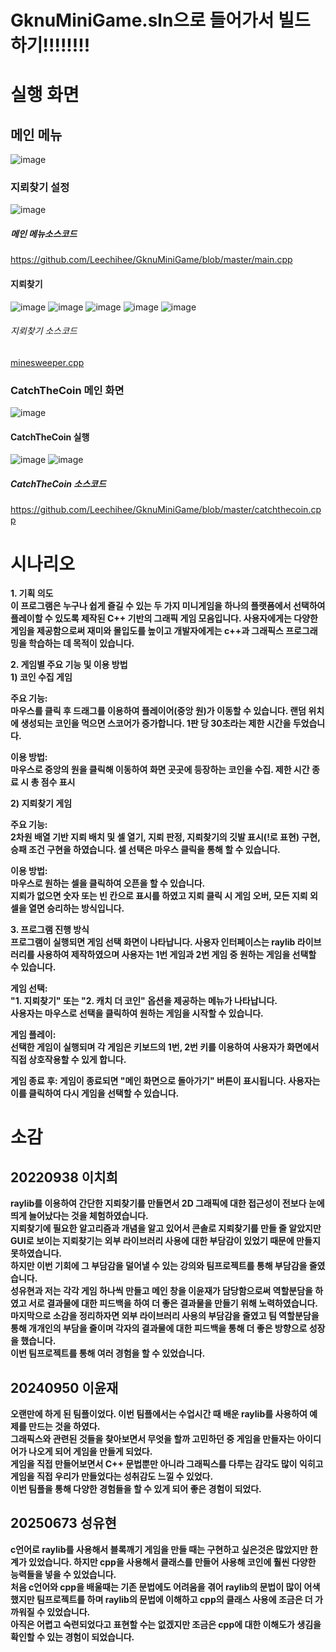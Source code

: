 # GknuMiniGame.sln으로 들어가서 빌드하기!!!!!!!!
# 실행 화면
## 메인 메뉴
![image](https://github.com/user-attachments/assets/9a44f036-45d1-46b6-8828-faf04092bfe3)
### 지뢰찾기 설정
![image](https://github.com/user-attachments/assets/c8a86cac-0f4b-42b1-ac10-ed2cc5b417d3)
##### 메인 메뉴소스코드 
https://github.com/Leechihee/GknuMiniGame/blob/master/main.cpp
#### 지뢰찾기
![image](https://github.com/user-attachments/assets/1964da6f-903f-49c1-997f-c2b1e33a974f)
![image](https://github.com/user-attachments/assets/a0dedc0b-d935-40cb-a370-7204eb6a76d8)
![image](https://github.com/user-attachments/assets/97bf6034-6ba4-4de9-bd25-918c4a2fbff3)
![image](https://github.com/user-attachments/assets/d232bd9c-8786-490b-9b84-deda97981fca)
![image](https://github.com/user-attachments/assets/a6d5cd15-ac56-45c3-863c-3975ad9c1a71)
###### 지뢰찾기 소스코드
[minesweeper.cpp](https://github.com/Leechihee/GknuMiniGame/blob/master/minesweeper.cpp)
### CatchTheCoin 메인 화면
![image](https://github.com/user-attachments/assets/1eb49b92-70f5-4f84-a0a6-7e7b344366b1)
#### CatchTheCoin 실행
![image](https://github.com/user-attachments/assets/4dd9b306-8fc9-48a6-811f-6345a62d7d06)
![image](https://github.com/user-attachments/assets/18358376-72c7-4648-8256-ab1ed3818748)
##### CatchTheCoin 소스코드
https://github.com/Leechihee/GknuMiniGame/blob/master/catchthecoin.cpp
# 시나리오
**1. 기획 의도  
이 프로그램은 누구나 쉽게 즐길 수 있는 두 가지 미니게임을 하나의 플랫폼에서 선택하여 플레이할 수 있도록 제작된 C++ 기반의 그래픽 게임 모음입니다. 사용자에게는 다양한 게임을 제공함으로써 재미와 몰입도를 높이고 개발자에게는 c++과 그래픽스 프로그래밍을 학습하는 데 목적이 있습니다.**
  
**2. 게임별 주요 기능 및 이용 방법**
<br>
**1) 코인 수집 게임**
  
**주요 기능:  
마우스를 클릭 후 드래그를 이용하여 플레이어(중앙 원)가 이동할 수 있습니다. 랜덤 위치에 생성되는 코인을 먹으면 스코어가 증가합니다. 1판 당 30초라는 제한 시간을 두었습니다.**
  
  
**이용 방법:  
마우스로 중앙의 원을 클릭해 이동하여 화면 곳곳에 등장하는 코인을 수집. 제한 시간 종료 시 총 점수 표시**
  
**2) 지뢰찾기 게임**
  
**주요 기능:  
2차원 배열 기반 지뢰 배치 및 셀 열기, 지뢰 판정, 지뢰찾기의 깃발 표시(!로 표현) 구현, 승패 조건 구현을 하였습니다. 셀 선택은 마우스 클릭을 통해 할 수 있습니다.**
  
**이용 방법:  
마우스로 원하는 셀을 클릭하여 오픈을 할 수 있습니다.  
지뢰가 없으면 숫자 또는 빈 칸으로 표시를 하였고  지뢰 클릭 시 게임 오버, 모든 지뢰 외 셀을 열면 승리하는 방식입니다.**


**3. 프로그램 진행 방식  
프로그램이 실행되면 게임 선택 화면이 나타납니다. 사용자 인터페이스는 raylib 라이브러리를 사용하여 제작하였으며 사용자는 1번 게임과 2번 게임 중 원하는 게임을 선택할 수 있습니다.**
  
**게임 선택:  
"1. 지뢰찾기" 또는 "2. 캐치 더 코인" 옵션을 제공하는 메뉴가 나타납니다.  
사용자는 마우스로 선택을 클릭하여 원하는 게임을 시작할 수 있습니다.**
  
**게임 플레이:  
선택한 게임이 실행되며 각 게임은 키보드의 1번, 2번 키를 이용하여 사용자가 화면에서 직접 상호작용할 수 있게 합니다.**

**게임 종료 후:
게임이 종료되면 "메인 화면으로 돌아가기" 버튼이 표시됩니다. 사용자는 이를 클릭하여 다시 게임을 선택할 수 있습니다.**
# 소감
## 20220938 이치희 
**raylib를 이용하여 간단한 지뢰찾기를 만들면서 2D 그래픽에 대한 접근성이 전보다 눈에 띄게 늘어났다는 것을 체험하였습니다.  
지뢰찾기에 필요한 알고리즘과 개념을 알고 있어서 콘솔로 지뢰찾기를 만들 줄 알았지만 GUI로 보이는 지뢰찾기는 외부 라이브러리 사용에 대한 부담감이 있었기 때문에 만들지 못하였습니다.  
하지만 이번 기회에 그 부담감을 덜어낼 수 있는 강의와 팀프로젝트를 통해 부담감을 줄였습니다.  
성유현과 저는 각각 게임 하나씩 만들고 메인 창을 이윤재가 담당함으로써 역할분담을 하였고 서로 결과물에 대한 피드백을 하여 더 좋은 결과물을 만들기 위해 노력하였습니다.
마지막으로 소감을 정리하자면 외부 라이브러리 사용의 부담감을 줄였고 팀 역할분담을 통해 개개인의 부담을 줄이며 각자의 결과물에 대한 피드백을 통해 더 좋은 방향으로 성장을 했습니다.  
이번 팀프로젝트를 통해 여러 경험을 할 수 있었습니다.**

## 20240950 이윤재
**오랜만에 하게 된 팀플이었다. 이번 팀플에서는 수업시간 때 배운 raylib를 사용하여 예제를 만드는 것을 하였다.  
그래픽스와 관련된 것들을 찾아보면서 무엇을 할까 고민하던 중 게임을 만들자는 아이디어가 나오게 되어 게임을 만들게 되었다.  
게임을 직접 만들어보면서 C++ 문법뿐만 아니라 그래픽스를 다루는 감각도 많이 익히고 게임을 직접 우리가 만들었다는 성취감도 느낄 수 있었다.  
이번 팀플을 통해 다양한 경험들을 할 수 있게 되어 좋은 경험이 되었다.**

## 20250673 성유현
**c언어로 raylib를 사용해서 블록깨기 게임을 만들 때는 구현하고 싶은것은 많았지만 한계가 있었습니다. 하지만 cpp을 사용해서 클래스를 만들어 사용해 코인에 훨씬 다양한 능력들을 넣을 수 있었습니다.  
처음 c언어와 cpp을 배울때는 기존 문법에도 어려움을 겪어 raylib의 문법이 많이 어색했지만 팀프로젝트를 하며 raylib의 문법에 이해하고 cpp의 클래스 사용에 조금은 더 가까워질 수 있었습니다.  
아직은 어렵고 숙련되었다고 표현할 수는 없겠지만 조금은 cpp에 대한 이해도가 생김을 확인할 수 있는 경험이 되었습니다.**

